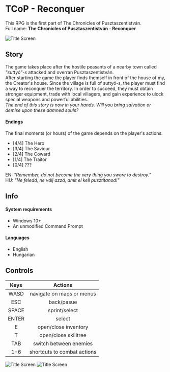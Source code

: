 # TCoP - Reconquer

This RPG is the first part of The Chronicles of Pusztaszentistván.<br>
Full name: **The Chronicles of Pusztaszentistván - Reconquer**

![Title Screen](https://www.onekilobit.eu/media/uploads/Screenshot_2021-06-12_193417.png)


## Story

The game takes place after the hostile peasants of a nearby town called *"suttyó"-s* attacked and overran Pusztaszentistván.<br>After starting the game the player finds themself in front of the house of my, the Creator's house.
Since the village is full of suttyó-s, the player must find a way to reconquer the territory. In order to succeed, they must obtain stronger equipment, trade with local villagers, and gain experience to ulock special weapons and powerful abilities.<br>
*The end of this story is now in your hands. Will you bring salvation or demise upon these damned souls?*

#### Endings

The final moments (or hours) of the game depends on the player's actions.

- [4/4] The Hero
- [3/4] The Saviour
- [2/4] The Coward
- [1/4] The Traitor
- [0/4] ???<br>

EN: *"Remember, do not become the very thing you swore to destroy."*<br>
HU: *"Ne feledd, ne válj azzá, amit el kell pusztítanod!"*

## Info

#### System requirements
- Windows 10+
- An unmodified Command Prompt

#### Languages
- English
- Hungarian


## Controls

**Keys**|**Actions**
:-----:|:-----:
WASD|navigate on maps or menus
ESC|back/pasue
SPACE|sprint/select
ENTER|select
E|open/close inventory
T|open/close skilltree
TAB|switch between enemies
1-6|shortcuts to combat actions

![Title Screen](https://www.onekilobit.eu/media/uploads/Screenshot_2021-06-12_193732.png) ![Title Screen](https://www.onekilobit.eu/media/uploads/Screenshot_2021-06-12_193448.png)

